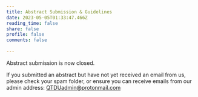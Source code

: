 ```yaml
---
title: Abstract Submission & Guidelines
date: 2023-05-05T01:33:47.466Z
reading_time: false
share: false
profile: false
comments: false
 
---
```

Abstract submission is now closed. 

If you submitted an abstract but have not yet received an email from us, please check your spam folder, or ensure you can receive emails from our admin address: QTDUadmin@protonmail.com


